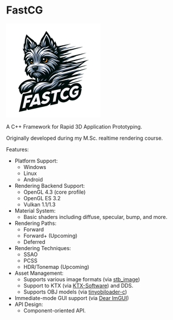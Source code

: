# FastCG

<img src="https://github.com/pboechat/FastCG/blob/master/resources/logo.png" alt="FastCG" height="256px"></img>

A C++ Framework for Rapid 3D Application Prototyping.

Originally developed during my M.Sc. realtime rendering course.

Features:

- Platform Support:
    - Windows
    - Linux
    - Android
- Rendering Backend Support:
    - OpenGL 4.3 (core profile)
    - OpenGL ES 3.2
    - Vulkan 1.1/1.3
- Material System:
    - Basic shaders including diffuse, specular, bump, and more.
- Rendering Paths:
    - Forward
    - Forward+ (Upcoming)
    - Deferred
- Rendering Techniques:
    - SSAO
    - PCSS
    - HDR/Tonemap (Upcoming)
- Asset Management:
    - Supports various image formats (via [stb_image](https://github.com/nothings/stb/blob/master/stb_image.h))
    - Support to KTX (via [KTX-Software](https://github.com/KhronosGroup/KTX-Software)) and DDS.
    - Supports OBJ models (via [tinyobjloader-c](https://github.com/syoyo/tinyobjloader-c))
- Immediate-mode GUI support (via [Dear ImGUI](https://github.com/ocornut/imgui))
- API Design:
    - Component-oriented API.
